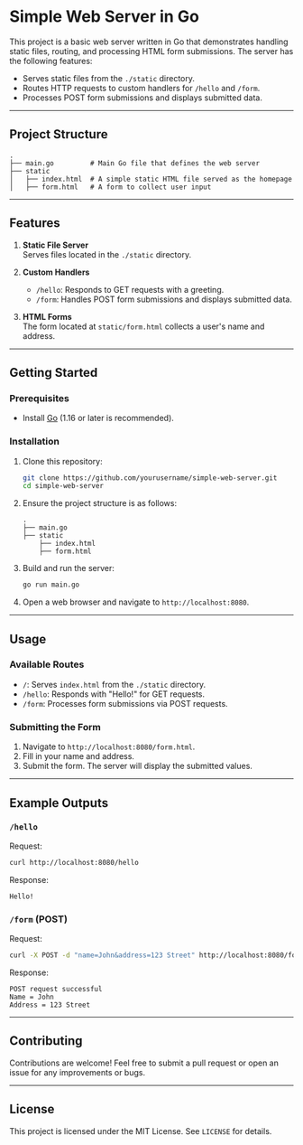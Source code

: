 
# Simple Web Server in Go

This project is a basic web server written in Go that demonstrates handling static files, routing, and processing HTML form submissions. The server has the following features:

- Serves static files from the `./static` directory.
- Routes HTTP requests to custom handlers for `/hello` and `/form`.
- Processes POST form submissions and displays submitted data.

---

## Project Structure

```
.
├── main.go         # Main Go file that defines the web server
├── static
│   ├── index.html  # A simple static HTML file served as the homepage
│   ├── form.html   # A form to collect user input
```

---

## Features

1. **Static File Server**  
   Serves files located in the `./static` directory.

2. **Custom Handlers**  
   - `/hello`: Responds to GET requests with a greeting.
   - `/form`: Handles POST form submissions and displays submitted data.

3. **HTML Forms**  
   The form located at `static/form.html` collects a user's name and address.

---

## Getting Started

### Prerequisites

- Install [Go](https://golang.org/doc/install) (1.16 or later is recommended).

### Installation

1. Clone this repository:
   ```bash
   git clone https://github.com/yourusername/simple-web-server.git
   cd simple-web-server
   ```

2. Ensure the project structure is as follows:
   ```
   .
   ├── main.go
   ├── static
       ├── index.html
       ├── form.html
   ```

3. Build and run the server:
   ```bash
   go run main.go
   ```

4. Open a web browser and navigate to `http://localhost:8080`.

---

## Usage

### Available Routes

- `/`: Serves `index.html` from the `./static` directory.
- `/hello`: Responds with "Hello!" for GET requests.
- `/form`: Processes form submissions via POST requests.

### Submitting the Form

1. Navigate to `http://localhost:8080/form.html`.
2. Fill in your name and address.
3. Submit the form. The server will display the submitted values.

---

## Example Outputs

### `/hello`
Request:
```bash
curl http://localhost:8080/hello
```
Response:
```
Hello!
```

### `/form` (POST)
Request:
```bash
curl -X POST -d "name=John&address=123 Street" http://localhost:8080/form
```
Response:
```
POST request successful
Name = John
Address = 123 Street
```

---

## Contributing

Contributions are welcome! Feel free to submit a pull request or open an issue for any improvements or bugs.

---

## License

This project is licensed under the MIT License. See `LICENSE` for details.
